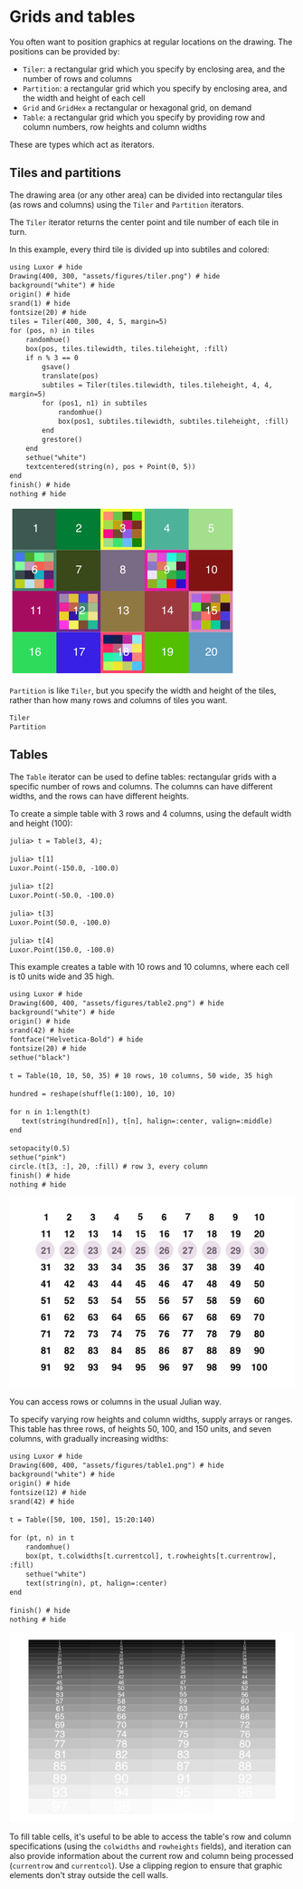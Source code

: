 # Grids and tables

You often want to position graphics at regular locations on the drawing. The positions can be provided by:

- `Tiler`: a rectangular grid which you specify by enclosing area, and the number of rows and columns
- `Partition`: a rectangular grid which you specify by enclosing area, and the width and height of each cell
- `Grid` and `GridHex` a rectangular or hexagonal grid, on demand
- `Table`: a rectangular grid which you specify by providing row and column numbers, row heights and column widths

These are types which act as iterators.

## Tiles and partitions

The drawing area (or any other area) can be divided into rectangular tiles (as rows and columns) using the `Tiler` and `Partition` iterators.

The `Tiler` iterator returns the center point and tile number of each tile in turn.

In this example, every third tile is divided up into subtiles and colored:

```@example
using Luxor # hide
Drawing(400, 300, "assets/figures/tiler.png") # hide
background("white") # hide
origin() # hide
srand(1) # hide
fontsize(20) # hide
tiles = Tiler(400, 300, 4, 5, margin=5)
for (pos, n) in tiles
    randomhue()
    box(pos, tiles.tilewidth, tiles.tileheight, :fill)
    if n % 3 == 0
        gsave()
        translate(pos)
        subtiles = Tiler(tiles.tilewidth, tiles.tileheight, 4, 4, margin=5)
        for (pos1, n1) in subtiles
            randomhue()
            box(pos1, subtiles.tilewidth, subtiles.tileheight, :fill)
        end
        grestore()
    end
    sethue("white")
    textcentered(string(n), pos + Point(0, 5))
end
finish() # hide
nothing # hide
```

![tiler](assets/figures/tiler.png)

`Partition` is like `Tiler`, but you specify the width and height of the tiles, rather than
how many rows and columns of tiles you want.

```@docs
Tiler
Partition
```

## Tables

The `Table` iterator can be used to define tables: rectangular grids with a specific number of rows and columns. The columns can have different widths, and the rows can have different heights.

To create a simple table with 3 rows and 4 columns, using the default width and height (100):

```
julia> t = Table(3, 4);

julia> t[1]
Luxor.Point(-150.0, -100.0)

julia> t[2]
Luxor.Point(-50.0, -100.0)

julia> t[3]
Luxor.Point(50.0, -100.0)

julia> t[4]
Luxor.Point(150.0, -100.0)
```

This example creates a table with 10 rows and 10 columns, where each cell is t0 units wide and 35 high.

```@example
using Luxor # hide
Drawing(600, 400, "assets/figures/table2.png") # hide
background("white") # hide
origin() # hide
srand(42) # hide
fontface("Helvetica-Bold") # hide
fontsize(20) # hide
sethue("black")

t = Table(10, 10, 50, 35) # 10 rows, 10 columns, 50 wide, 35 high

hundred = reshape(shuffle(1:100), 10, 10)

for n in 1:length(t)
   text(string(hundred[n]), t[n], halign=:center, valign=:middle)
end

setopacity(0.5)
sethue("pink")
circle.(t[3, :], 20, :fill) # row 3, every column
finish() # hide
nothing # hide
```

![table 2](assets/figures/table2.png)

You can access rows or columns in the usual Julian way.

To specify varying row heights and column widths, supply arrays or ranges. This table has three rows, of heights 50, 100, and 150 units, and seven columns, with gradually increasing widths:

```@example
using Luxor # hide
Drawing(600, 400, "assets/figures/table1.png") # hide
background("white") # hide
origin() # hide
fontsize(12) # hide
srand(42) # hide

t = Table([50, 100, 150], 15:20:140)

for (pt, n) in t
    randomhue()
    box(pt, t.colwidths[t.currentcol], t.rowheights[t.currentrow], :fill)
    sethue("white")
    text(string(n), pt, halign=:center)
end

finish() # hide
nothing # hide
```

![table 1](assets/figures/table1.png)

To fill table cells, it's useful to be able to access the table's row and column specifications (using the `colwidths` and `rowheights` fields), and iteration can also provide information about the current row and column being processed (`currentrow` and `currentcol`). Use a clipping region to ensure that graphic elements don't stray outside the cell walls.
